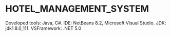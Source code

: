 # HOTEL_MANAGEMENT_SYSTEM
Developed tools: Java, C#.
IDE: NetBeans 8.2, Microsoft Visual Studio.
JDK: jdk1.8.0_111.
VSFramework: .NET 5.0
